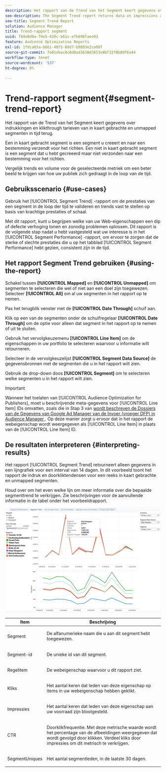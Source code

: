 ```yaml
---
description: Het rapport van de Trend van het Segment keert gegevens over indrukkingen en klikthrough tarieven van in kaart gebrachte en unmapped segmenten in tijd terug. Een in kaart gebracht segment is een segment u creeert en naar een bestemming verzendt voor het richten. Een niet in kaart gebracht segment is een segment dat u hebt gecreeerd maar niet verzonden naar een bestemming voor het richten. Vergelijk trends en volume voor de geselecteerde metriek om een beter beeld te krijgen van hoe uw publiek zich gedraagt in de loop van de tijd.
seo-description: The Segment Trend report returns data on impressions and click-through rates of mapped and unmapped segments over time. A mapped segment is a segment you create and send to a destination for targeting. An unmapped segment is a segment that you've created but have not sent to a destination for targeting. Compare trends and volume for your selected metrics to get a better picture of how your audiences behave over time.
seo-title: Segment Trend Report
solution: Audience Manager
title: Trend-rapport segment
uuid: f84e8d0a-74e5-430c-b61c-efb696faee93
feature: Audience Optimization Reports
exl-id: 1fdca05a-b661-4875-88d7-b0893e2ca08f
source-git-commit: fe01ebac8c0d0ad3630d3853e0bf32f0b00f6a44
workflow-type: tm+mt
source-wordcount: '537'
ht-degree: 0%

---
```


# Trend-rapport segment{#segment-trend-report}

Het rapport van de Trend van het Segment keert gegevens over indrukkingen en klikthrough tarieven van in kaart gebrachte en unmapped segmenten in tijd terug.

Een in kaart gebracht segment is een segment u creeert en naar een bestemming verzendt voor het richten. Een niet in kaart gebracht segment is een segment dat u hebt gecreeerd maar niet verzonden naar een bestemming voor het richten.

Vergelijk trends en volume voor de geselecteerde metriek om een beter beeld te krijgen van hoe uw publiek zich gedraagt in de loop van de tijd.

## Gebruiksscenario {#use-cases}

Gebruik het [!UICONTROL Segment Trend] -rapport om de prestaties van een segment in de loop der tijd te valideren en trends vast te stellen op basis van krachtige prestaties of schaal.

Met dit rapport, kunt u begrijpen welke van uw Web-eigenschappen een dip of defecte verhoging tonen en zonodig problemen oplossen. Dit rapport is de volgende stap nadat u hebt vastgesteld wat uw interesse is in het [!UICONTROL Segment Performance] -rapport, om ervoor te zorgen dat de sterke of slechte prestaties die u op het tabblad [!UICONTROL Segment Performance] hebt gezien, consistent zijn in de tijd.

## Het rapport Segment Trend gebruiken {#using-the-report}

Schakel tussen **[!UICONTROL Mapped]** en **[!UICONTROL Unmapped]** om segmenten te selecteren die wel of niet aan een doel zijn toegewezen. Selecteer **[!UICONTROL All]** om al uw segmenten in het rapport op te nemen.

Pas het terugblik venster met de **[!UICONTROL Date Through]** schuif aan.

Klik op een van de segmenten onder de schuifregelaar **[!UICONTROL Date Through]** om de optie voor alleen dat segment in het rapport op te nemen of uit te sluiten.

Gebruik het vervolgkeuzemenu **[!UICONTROL Line Item]** om de eigenschappen in uw portfolio te selecteren waarvoor u informatie wilt retourneren.

Selecteer in de vervolgkeuzelijst **[!UICONTROL Segment Data Source]** de gegevensbronnen met de segmenten die u in het rapport wilt zien.

Gebruik de drop-down doos **[!UICONTROL Segment]** om te selecteren welke segmenten u in het rapport wilt zien.

>[!IMPORTANT]
>
>Wanneer het toelaten van [!UICONTROL Audience Optimization for Publishers], moet u beschrijvende meta-gegevens voor [!UICONTROL Line Item] IDs omvatten, zoals die in Stap 3 van [ wordt beschreven de Dossiers van de Gegevens van Google Ad Manager van de Invoer (vroeger DFP) in Audience Manager ](../../../reporting/audience-optimization-reports/aor-publishers/import-dfp.md). Op deze manier zorgt u ervoor dat in het rapport de webeigenschap wordt weergegeven als [!UICONTROL Line Item] in plaats van de [!UICONTROL Line Item] ID.

## De resultaten interpreteren {#interpreting-results}

Het rapport [!UICONTROL Segment Trend] retourneert alleen gegevens in een lijngrafiek voor een interval van 14 dagen. In dit voorbeeld toont het rapport de indruk en doorkliktendensen voor een reeks in kaart gebrachte en unmapped segmenten.

Houd over om het even welke lijn om meer informatie over die bepaalde segmenttrend te verkrijgen. Zie beschrijvingen voor de aanvullende informatie in de tabel onder het voorbeeldrapport.

![](assets/publisher_segment_trend.png)

<table id="table_AFE2540583C34835B04584693ADFD26A"> 
 <thead> 
  <tr> 
   <th colname="col1" class="entry"> Item </th> 
   <th colname="col2" class="entry"> Beschrijving </th> 
  </tr>
 </thead>
 <tbody> 
  <tr> 
   <td colname="col1"> <p><span class="wintitle"> Segment </span> </p> </td> 
   <td colname="col2"> <p>De alfanumerieke naam die u aan dit segment hebt toegewezen. </p> </td> 
  </tr> 
  <tr> 
   <td colname="col1"> <p><span class="wintitle"> Segment-id </span> </p> </td> 
   <td colname="col2"> <p>De unieke id van dit segment. </p> </td> 
  </tr> 
  <tr> 
   <td colname="col1"> <p><span class="wintitle"> Regelitem </span> </p> </td> 
   <td colname="col2"> <p>De webeigenschap waarvoor u dit rapport ziet. </p> </td> 
  </tr> 
  <tr> 
   <td colname="col1"> <p><span class="wintitle"> Kliks </span> </p> </td> 
   <td colname="col2"> <p>Het aantal keren dat leden van deze eigenschap op items in uw webeigenschap hebben geklikt. </p> </td> 
  </tr> 
  <tr> 
   <td colname="col1"> <p><span class="wintitle"> Impressies </span> </p> </td> 
   <td colname="col2"> <p>Het aantal keren dat leden van deze eigenschap aan uw voorraad zijn blootgesteld. </p> </td> 
  </tr> 
  <tr> 
   <td colname="col1"> <p><span class="wintitle"> CTR </span> </p> </td> 
   <td colname="col2"> <p>Doorklikfrequentie. Met deze metrische waarde wordt het percentage van de afbeeldingen weergegeven dat wordt gevolgd door klikken. Verdeel kliks door impressies om dit metrisch te verkrijgen. </p> </td> 
  </tr> 
  <tr> 
   <td colname="col1"> <p><span class="wintitle"> SegmentUniques </span> </p> </td> 
   <td colname="col2"> <p>Het aantal segmentleden, in de laatste 30 dagen. </p> </td> 
  </tr> 
 </tbody> 
</table>
